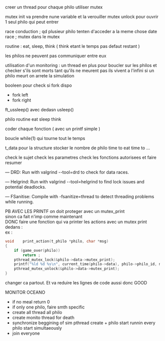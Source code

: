 creer un thread pour chaque philo
utiliser mutex

mutex init va prendre nune variable et la verouiller 
mutex unlock pour ouvrir 
1 seul philo qui peut entrer 

race conduction ; qd plusieur philo tenten d'acceder a la meme chose
date race ; mutex dans le mutex

routine : eat, sleep, think ( think etant le temps pas defaut restant ) 

les philos ne peuvent pas communiquer entre eux 

utilisation d'un monitoring : un thread en plus pour boucler sur les philos et checker s'ils sont morts 
tant qu'ils ne meurent pas ils vivent a l'infini
si un philo meurt on arrete la simulation 

booleen pour check si fork dispo
* fork left
* fork right

ft_ussleep()
avec dedasn usleep()

philo routine
eat
sleep
think

coder chaque fonction ( avec un printf simple )

boucle while(1) qui tourne tout le temps

t_data pour la structure
stocker le nombre de philo 
time to eat
time to ...

check le sujet
check les parametres
check les fonctions autorisees et faire resumer 



— DRD: Run with valgrind --tool=drd to check for data races.

— Helgrind: Run with valgrind --tool=helgrind to find lock issues and potential deadlocks.

— FSanitise: Compile with -fsanitize=thread to detect threading problems while running.


PB AVEC LES PRINTF 
on doit proteger avec un mutex_print  
sinon ca fait n'imp comme maintenant   
DONC faire une fonction qui va printer les actions avec un mutex print dedans :  
ex :  
```c
void	print_action(t_philo *philo, char *msg)  
{
	if (game_over(philo))
		return ;
	pthread_mutex_lock(&philo->data->mutex_print);
	printf("%ld %d %s\n", current_time(philo->data), philo->philo_id, msg);
	pthread_mutex_unlock(&philo->data->mutex_print);
}
```
changer ca partout. Et va reduire les lignes de code aussi donc GOOD   


MONITOR OCEANO
- if no meal return 0
- if only one philo, faire smth specific
- create all thread all philo
- create monito thread for death
- synchronize beggining of sim 
	pthread create + philo start runnin
	every philo start simultaeously
- join everyone
